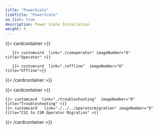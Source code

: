 ```yaml
---
title: "PowerScale"
linkTitle: "PowerScale"
no_list: true
description: Power Scale Installation
weight: 4
---
```


{{< cardcontainer >}}

       {{< customcard  link="./csmoperator" imageNumber="6"  title="Operator" >}}

       {{< customcard  link="./offline"  imageNumber="6" title="Offline">}}

{{< /cardcontainer >}}

{{< cardcontainer >}}

    {{< customcard  link="./troubleshooting"  imageNumber="8" title="Troubleshooting" >}} 
    {{< customcard   link="./../../operatormigration" imageNumber="9"  title="CSI to CSM Operator Migration" >}} 

{{< /cardcontainer >}}
